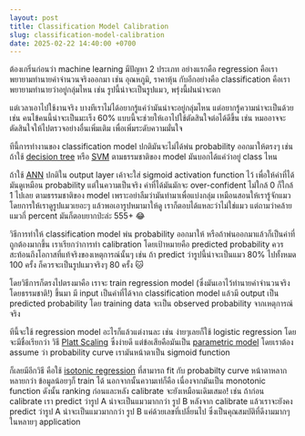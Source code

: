 ```yaml
---
layout: post
title: Classification Model Calibration 
slug: classification-model-calibration 
date: 2025-02-22 14:40:00 +0700
---
```


ต้องเกริ่นก่อนว่า machine learning มีปัญหา 2 ประเภท อย่างแรกคือ regression คือเราพยายามทำนายค่าจำนวนจริงออกมา เช่น อุณหภูมิ, ราคาหุ้น กับอีกอย่างคือ classification คือเราพยายามทำนายว่าอยู่กลุ่มไหน เช่น รูปนี้น่าจะเป็นรูปแมว, พรุ่งนี้ฝนน่าจะตก

แต่เวลาเอาไปใช้งานจริง บางทีเราไม่ได้อยากรู้แค่ว่ามันน่าจะอยู่กลุ่มไหน แต่อยากรู้ความน่าจะเป็นด้วย เช่น  คนไข้คนนี้น่าจะเป็นมะเร็ง 60% แบบนี้จะช่วยให้เอาไปใช้ตัดสินใจต่อได้ดีขึ้น เช่น หมออาจจะตัดสินใจให้ไปตรวจอย่างอื่นเพิ่มเติม เพื่อเพิ่มระดับความมั่นใจ

ทีนี้การทำงานของ classification model ปกติมันจะไม่ได้พ่น probability ออกมาให้ตรงๆ เช่น ถ้าใช้ [decision tree](https://en.wikipedia.org/wiki/Decision_tree) หรือ [SVM](https://en.wikipedia.org/wiki/Support_vector_machine) ตามธรรมชาติของ model มันบอกได้แค่ว่าอยู่ class ไหน

ถ้าใช้ [ANN](https://en.wikipedia.org/wiki/Neural_network_(machine_learning)) ปกติใน output layer เค้าจะใส่ sigmoid activation function ไว้ เพื่อให้ค่าที่ได้มันดูเหมือน probability แต่ในความเป็นจริง ค่าที่ได้มันมักจะ over-confident ไม่ใกล้ 0 ก็ใกล้ 1 ไปเลย ตามธรรมชาติของ model เพราะอย่าลืมว่ามันทำมาเพื่อแบ่งกลุ่ม เหมือนสอนให้เรารู้จักแมว โดยการให้เราดูรูปแมวเยอะๆ แล้วพอเอารูปหมามาให้ดู เราก็ตอบได้แหละว่าไม่ใช่แมว แต่ถามว่าคล้ายแมวกี่ percent มันก็ตอบยากป่ะล่ะ 555+ 😂

วิธีการทำให้ classification model พ่น probability ออกมาให้ หรือถ้าพ่นออกมาแล้วก็เป็นค่าที่ถูกต้องมากขึ้น เราเรียกว่าการทำ calibration โดยเป้าหมายคือ predicted probability ควรสะท้อนถึงโอกาสที่แท้จริงของเหตุการณ์นั้นๆ เช่น ถ้า predict ว่ารูปนี้น่าจะเป็นแมว 80% ไปทั้งหมด 100 ครั้ง ก็ควรจะเป็นรูปแมวจริงๆ 80 ครั้ง 🐱

โดยวิธีการก็ตรงไปตรงมาคือ เราจะ train regression model (ซึ่งมันเอาไว้ทำนายค่าจำนวนจริง โดยธรรมชาติ!) ขึ้นมา มี input เป็นค่าที่ได้จาก classification model แล้วมี output เป็น predicted probability โดย training data จะเป็น observed probability จากเหตุการณ์จริง

ทีนี้จะใช้ regression model อะไรก็แล้วแต่งานละ เช่น ง่ายๆเลยก็ใช้ logistic regression โดยจะมีชื่อเรียกว่า วิธี [Platt Scaling](https://en.wikipedia.org/wiki/Platt_scaling) ซึ่งง่ายดี แต่ข้อเสียคือมันเป็น [parametric model](https://en.wikipedia.org/wiki/Parametric_model) โดยเราต้อง assume ว่า probability curve เรามันหน้าตาเป็น sigmoid function 

ก็เลยมีอีกวิธี คือใช้ [isotonic regression](https://en.wikipedia.org/wiki/Isotonic_regression) ที่สามารถ fit กับ probabilty curve หน้าตาหลากหลายกว่า ข้อมูลน้อยๆก็ train ได้ นอกจากนั้นความเท่ก็คือ เนื่องจากมันเป็น monotonic function ดังนั้น ranking ก่อนและหลัง calibrate จะยังเหมือนเดิมเสมอ! เช่น ถ้าก่อน calibrate เรา predict ว่ารูป A น่าจะเป็นแมวมากกว่า รูป B หลังจาก calibrate แล้วเราจะยังคง predict ว่ารูป A น่าจะเป็นแมวมากกว่า รูป B แค่ด้วยเลขที่เปลี่ยนไป ซึ่งเป็นคุณสมบัติที่ดีงามมากๆในหลายๆ application


